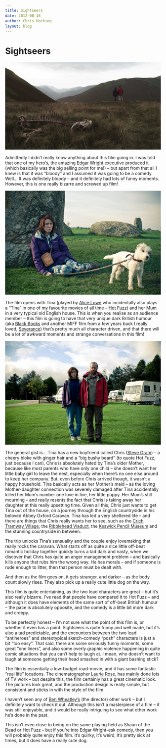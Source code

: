 ```yaml
---
title: Sightseers
date: 2012-08-16
author: Chris Hocking
layout: blog
---
```

# Sightseers

![](/static/blog/08-sightseers-movie-590x331.jpeg "sightseers-movie")

Admittedly I didn’t really know anything about this film going in. I was told that one of my hero’s, the amazing [Edgar Wright](http://www.imdb.com/name/nm0942367/) executive produced it (which basically was the big selling point for me!) – but apart from that all I knew is that it was “bloody” and I assumed it was going to be a comedy. Well… It was definitely bloody – and it definitely had lots of funny moments. However, this is one really bizarre and screwed up film!

![](/static/blog/08-sightseers-movie-2-590x393.jpeg "sightseers-movie-2")

The film opens with Tina (played by [Alice Lowe](http://www.imdb.com/name/nm1546686/) who incidentally also plays a “Tina” in one of my favourite movies of all time – [Hot Fuzz](http://www.imdb.com/title/tt0425112/)) and her Mum in a very typical old English house. This is when you realise as an audience member – this film is going to have that very unique dark British humour (aka [Black Books](http://www.imdb.com/title/tt0262150/) and another MIFF film from a few years back I really loved, [Severance](./../2007/08/28/severance-2/)) that’s pretty much all character driven, and that there will be a lot of awkward moments and strange conversations in this film!

![](/static/blog/08-sightseers-movie-1-590x393.jpeg "sightseers-movie-1")

The general gist is… Tina has a new boyfriend called Chris ([Steve Oram](http://www.imdb.com/name/nm1361530/)) – a cheery bloke with ginger hair and a “big bushy beard” (to quote Hot Fuzz, just because I can). Chris is absolutely hated by Tina’s older Mother, because like most parents who have only one child – she doesn’t want her little baby girl to leave the nest, especially when there’s no one else around to keep her company. But, even before Chris arrived though, it wasn’t a happy household. Tina basically acts as her Mother’s maid – as the loving Mother-daughter connection was severely damaged after Tina accidentally killed her Mum’s number one love in live, her little puppy. Her Mum’s still mourning – and really resents the fact that Chris is taking away her daughter at this really upsetting time. Given all this, Chris just wants to get Tina out of the house, on a journey through the English countryside in his beloved Abbey Oxford Caravan. Tina has led a very sheltered life – and there are things that Chris really wants her to see, such as the [Crich Tramway Village](http://www.tramway.co.uk/), the [Ribblehead Viaduct](http://en.wikipedia.org/wiki/Ribblehead_Viaduct), the [Keswick Pencil Museum](http://www.pencilmuseum.co.uk/) and the stunning countryside in between.

The trip unlocks Tina’s sensuality and the couple enjoy lovemaking that really rocks the caravan. What starts off as quite a nice little off-beat romantic holiday together quickly turns a tad dark and nasty, when we discover that Chris has quite an anger management problem – and basically kills anyone that rubs him the wrong way. He has morals – and if someone is rude enough to litter, then that person must be dealt with.

And then as the film goes on, it gets stranger, and darker – as the body count slowly rises. They also pick up a really cute little dog on the way.

This film is quite entertaining, as the two lead characters are great – but it’s also really bizarre. I’ve read that people have compared it to Hot Fuzz – and although it does have elements of the same sort of off-beat British humour – the pace is absolutely opposite, and the comedy is a little bit more dark and creepy.

To be perfectly honest – I’m not sure what the point of this film is, or whether it even has a point. Sightseers is quite funny and well made, but it’s also a tad predictable, and the encounters between the two lead “antiheroes” and stereotypical sketch-comedy “posh” characters is just a bit “too easy”. That said, there are some seriously funny moments, some great “one liners”, and also some overly graphic violence happening in quite comic situations that you can’t help to laugh at. I mean, who doesn’t want to laugh at someone getting their head smashed in with a giant bashing stick?

The film is essentially a low-budget road-movie, and it has some fantastic “real life” locations. The cinematographer [Laurie Rose](http://www.imdb.com/name/nm1124802/), has mainly done lots of TV work – but despite this, the film certainly has a great cinematic look. The pictures look great, and the production design is really simple, but consistent and sticks in with the style of the film.

I haven’t seen any of [Ben Wheatley’s](http://www.imdb.com/name/nm1296554/) (the director) other work – but I definitely want to check it out. Although this isn’t a masterpiece of a film – it was still enjoyable, and it would be really intriguing to see what other work he’s done in the past.

This isn’t even close to being on the same playing field as Shaun of the Dead or Hot Fuzz – but if you’re into Edgar Wright-esk comedy, then you will probably quite enjoy this film. It’s quirky, it’s weird, it’s pretty sick at times, but it does have a really cute dog.